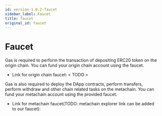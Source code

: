 ```yaml
---
id: version-1.0.2-faucet
sidebar_label: Faucet
title: faucet
original_id: faucet
---
```


# Faucet

Gas is required to perform the transaction of depositing ERC20 token on the origin chain. You can fund your origin chain account using the faucet.

- Link for origin chain faucet: < TODO >

Gas is also required to deploy the DApp contracts, perform transfers, perform withdraw and other chain related tasks on the metachain. You can fund your metachain account using the provided faucet.

- Link for metachain faucet(TODO: metachain explorer link can be added to our faucet):
